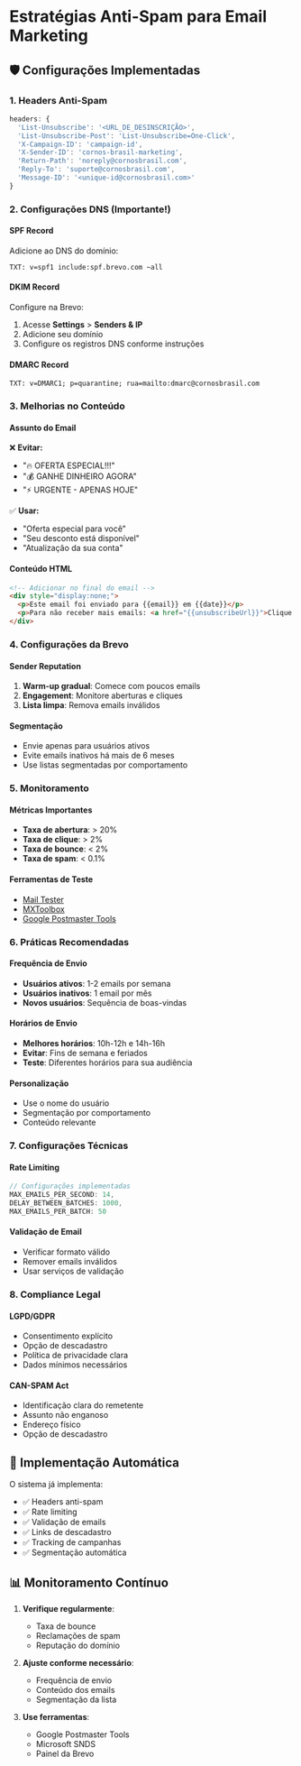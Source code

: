 # Estratégias Anti-Spam para Email Marketing

## 🛡️ Configurações Implementadas

### 1. **Headers Anti-Spam**
```javascript
headers: {
  'List-Unsubscribe': '<URL_DE_DESINSCRIÇÃO>',
  'List-Unsubscribe-Post': 'List-Unsubscribe=One-Click',
  'X-Campaign-ID': 'campaign-id',
  'X-Sender-ID': 'cornos-brasil-marketing',
  'Return-Path': 'noreply@cornosbrasil.com',
  'Reply-To': 'suporte@cornosbrasil.com',
  'Message-ID': '<unique-id@cornosbrasil.com>'
}
```

### 2. **Configurações DNS (Importante!)**

#### **SPF Record**
Adicione ao DNS do domínio:
```
TXT: v=spf1 include:spf.brevo.com ~all
```

#### **DKIM Record**
Configure na Brevo:
1. Acesse **Settings** > **Senders & IP**
2. Adicione seu domínio
3. Configure os registros DNS conforme instruções

#### **DMARC Record**
```
TXT: v=DMARC1; p=quarantine; rua=mailto:dmarc@cornosbrasil.com
```

### 3. **Melhorias no Conteúdo**

#### **Assunto do Email**
❌ **Evitar:**
- "🔥 OFERTA ESPECIAL!!!"
- "💰 GANHE DINHEIRO AGORA"
- "⚡ URGENTE - APENAS HOJE"

✅ **Usar:**
- "Oferta especial para você"
- "Seu desconto está disponível"
- "Atualização da sua conta"

#### **Conteúdo HTML**
```html
<!-- Adicionar no final do email -->
<div style="display:none;">
  <p>Este email foi enviado para {{email}} em {{date}}</p>
  <p>Para não receber mais emails: <a href="{{unsubscribeUrl}}">Clique aqui</a></p>
</div>
```

### 4. **Configurações da Brevo**

#### **Sender Reputation**
1. **Warm-up gradual**: Comece com poucos emails
2. **Engagement**: Monitore aberturas e cliques
3. **Lista limpa**: Remova emails inválidos

#### **Segmentação**
- Envie apenas para usuários ativos
- Evite emails inativos há mais de 6 meses
- Use listas segmentadas por comportamento

### 5. **Monitoramento**

#### **Métricas Importantes**
- **Taxa de abertura**: > 20%
- **Taxa de clique**: > 2%
- **Taxa de bounce**: < 2%
- **Taxa de spam**: < 0.1%

#### **Ferramentas de Teste**
- [Mail Tester](https://www.mail-tester.com/)
- [MXToolbox](https://mxtoolbox.com/)
- [Google Postmaster Tools](https://postmaster.google.com/)

### 6. **Práticas Recomendadas**

#### **Frequência de Envio**
- **Usuários ativos**: 1-2 emails por semana
- **Usuários inativos**: 1 email por mês
- **Novos usuários**: Sequência de boas-vindas

#### **Horários de Envio**
- **Melhores horários**: 10h-12h e 14h-16h
- **Evitar**: Fins de semana e feriados
- **Teste**: Diferentes horários para sua audiência

#### **Personalização**
- Use o nome do usuário
- Segmentação por comportamento
- Conteúdo relevante

### 7. **Configurações Técnicas**

#### **Rate Limiting**
```javascript
// Configurações implementadas
MAX_EMAILS_PER_SECOND: 14,
DELAY_BETWEEN_BATCHES: 1000,
MAX_EMAILS_PER_BATCH: 50
```

#### **Validação de Email**
- Verificar formato válido
- Remover emails inválidos
- Usar serviços de validação

### 8. **Compliance Legal**

#### **LGPD/GDPR**
- Consentimento explícito
- Opção de descadastro
- Política de privacidade clara
- Dados mínimos necessários

#### **CAN-SPAM Act**
- Identificação clara do remetente
- Assunto não enganoso
- Endereço físico
- Opção de descadastro

## 🚀 Implementação Automática

O sistema já implementa:
- ✅ Headers anti-spam
- ✅ Rate limiting
- ✅ Validação de emails
- ✅ Links de descadastro
- ✅ Tracking de campanhas
- ✅ Segmentação automática

## 📊 Monitoramento Contínuo

1. **Verifique regularmente**:
   - Taxa de bounce
   - Reclamações de spam
   - Reputação do domínio

2. **Ajuste conforme necessário**:
   - Frequência de envio
   - Conteúdo dos emails
   - Segmentação da lista

3. **Use ferramentas**:
   - Google Postmaster Tools
   - Microsoft SNDS
   - Painel da Brevo
